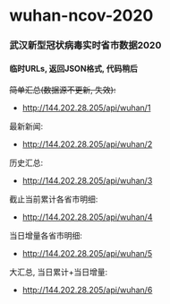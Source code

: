 # wuhan-ncov-2020
### 武汉新型冠状病毒实时省市数据2020

#### 临时URLs, 返回JSON格式, 代码稍后

~~简单汇总(数据源不更新, 失效):~~
  - http://144.202.28.205/api/wuhan/1

最新新闻:
  - http://144.202.28.205/api/wuhan/2
  
历史汇总:
  - http://144.202.28.205/api/wuhan/3
  
截止当前累计各省市明细:
  - http://144.202.28.205/api/wuhan/4
  
当日增量各省市明细:
  - http://144.202.28.205/api/wuhan/5
  
大汇总, 当日累计+当日增量:
  - http://144.202.28.205/api/wuhan/6
